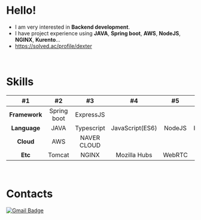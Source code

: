 # Hello!

- I am very interested in **Backend development**.
- I have project experience using **JAVA**, **Spring boot**, **AWS**, **NodeJS**, **NGINX**, **Kurento**...
- https://solved.ac/profile/dexter

<br/>

# Skills

|#1|#2|#3|#4|#5|#6|
| :-------------: | :--------: | :-------------: | :--: | :------: |:------: |
|  **Framework**  | Spring boot | ExpressJS |      |          ||
| **Language** | JAVA | Typescript |JavaScript(ES6) | NodeJS |   HTML    |
|     **Cloud**     |    AWS    |      NAVER CLOUD      |      |          ||
|     **Etc**     |    Tomcat    |      NGINX      |  Mozilla Hubs  |   WebRTC   ||

<br/>

# Contacts

[![Gmail Badge](https://img.shields.io/badge/Gmail-d14836?style=flat-square&logo=Gmail&logoColor=white&link=mailto:leeesangheee@gmail.com)](mailto:dex9205@gmail.com)
